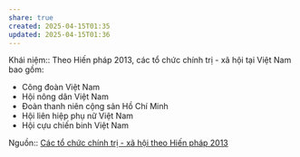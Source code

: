 ```yaml
---
share: true
created: 2025-04-15T01:35
updated: 2025-04-15T01:36
---
```

Khái niệm:: 
Theo Hiến pháp 2013, các tổ chức chính trị - xã hội tại Việt Nam bao gồm: 
- Công đoàn Việt Nam
- Hội nông dân Việt Nam
- Đoàn thanh niên cộng sản Hồ Chí Minh
- Hội liên hiệp phụ nữ Việt Nam
- Hội cựu chiến binh Việt Nam

Nguồn:: [Các tổ chức chính trị - xã hội theo Hiến pháp 2013](https://thuvienphapluat.vn/chinh-sach-phap-luat-moi/vn/ho-tro-phap-luat/tu-van-phap-luat/41514/06-to-chuc-chinh-tri-xa-hoi-theo-hien-phap-2013)